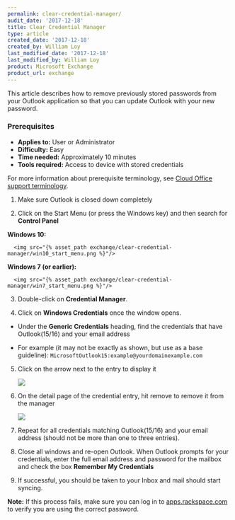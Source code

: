 ```yaml
---
permalink: clear-credential-manager/
audit_date: '2017-12-18'
title: Clear Credential Manager
type: article
created_date: '2017-12-18'
created_by: William Loy
last_modified_date: '2017-12-18'
last_modified_by: William Loy
product: Microsoft Exchange
product_url: exchange
---
```


This article describes how to remove previously stored passwords from your Outlook application so that you can update Outlook with your new password.


### Prerequisites

- **Applies to:** User or Administrator
- **Difficulty:** Easy
- **Time needed:** Approximately 10 minutes
- **Tools required:** Access to device with stored credentials

For more information about prerequisite terminology, see [Cloud Office support terminology](/how-to/cloud-office-support-terminology).

1. Make sure Outlook is closed down completely

2. Click on the Start Menu (or press the Windows key) and then search for **Control Panel**

  **Windows 10:**

      <img src="{% asset_path exchange/clear-credential-manager/win10_start_menu.png %}"/>

  **Windows 7 (or earlier):**

      <img src="{% asset_path exchange/clear-credential-manager/win7_start_menu.png %}"/>


3. Double-click on **Credential Manager**.

4. Click on **Windows Credentials** once the window opens.

  - Under the **Generic Credentials** heading, find the credentials that have Outlook(15/16) and your email address

  - For example (it may not be exactly as shown, but use as a base guideline): ```MicrosoftOutlook15:example@yourdomainexample.com```

5. Click on the arrow next to the entry to display it

    <img src="{% asset_path exchange/clear-credential-manager/CredentialManager.png %}"/>

6. On the detail page of the credential entry, hit remove to remove it from the manager

    <img src="{% asset_path exchange/clear-credential-manager/CredentialManagerDetail.png %}"/>

7. Repeat for all credentials matching Outlook(15/16) and your email address (should not be more than one to three entries).

8. Close all windows and re-open Outlook. When Outlook prompts for your credentials, enter the full email address and password for the mailbox and check the box **Remember My Credentials**

9. If successful, you should be taken to your Inbox and mail should start syncing.

**Note:** If this process fails, make sure you can log in to [apps.rackspace.com](https://apps.rackspace.com/index.php) to verify you are using the correct password.
